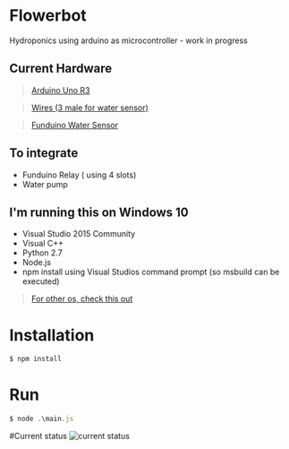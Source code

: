 # Flowerbot
Hydroponics using arduino as microcontroller - work in progress

## Current Hardware

> [Arduino Uno R3](https://www.adafruit.com/products/50)

> [Wires (3 male for water sensor)](https://www.google.com/search?q=wire+jumpers)

> [Funduino Water Sensor](https://www.google.com/search?q=funduino+water+sensor)

## To integrate
* Funduino Relay ( using 4 slots)
* Water pump 

## I'm running this on Windows 10
* Visual Studio 2015 Community 
* Visual C++ 
* Python 2.7 
* Node.js
* npm install using Visual Studios command prompt (so msbuild can be executed)

> [For other os, check this out](https://github.com/voodootikigod/node-serialport)


# Installation
```js
$ npm install
```

# Run
```js
$ node .\main.js
```

#Current status
![current status](https://slack-files.com/files-tmb/T03AB6K44-F0GU24V2B-adb12fd216/slack_for_ios_upload_720.jpg)